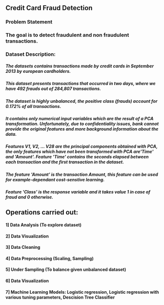 ## Credit Card Fraud Detection
### Problem Statement
### The goal is to detect fraudulent and non fraudulent transactions.

### Dataset Description:  

##### The datasets contains transactions made by credit cards in September 2013 by european cardholders. 
##### This dataset presents transactions that occurred in two days, where we have 492 frauds out of 284,807 transactions. 
##### The dataset is highly unbalanced, the positive class (frauds) account for 0.172% of all transactions. 
##### It contains only numerical input variables which are the result of a PCA transformation. Unfortunately, due to confidentiality issues, bank cannot provide the original features and more background information about the data. 
##### Features V1, V2, ... V28 are the principal components obtained with PCA, the only features which have not been transformed with PCA are'Time' and 'Amount'. Feature 'Time' contains the seconds elapsed between each transaction and the first transaction in the dataset.
##### The feature 'Amount' is the transaction Amount, this feature can be used for example-dependant cost-senstive learning.
##### Feature 'Class' is the response variable and it takes value 1 in case of fraud and 0 otherwise.


## Operations carried out:
#### 1] Data Analysis (To explore dataset)
#### 2] Data Visualization 
#### 3] Data Cleaning
#### 4] Data Preprocessing (Scaling, Sampling)
#### 5] Under Sampling (To balance given unbalanced dataset)
#### 6] Data Visualization
#### 7] Machine Learning Models: Logistic regression, Logistic regression with various tuning parameters, Descision Tree Classifier

